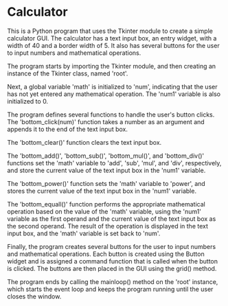 # Calculator
This is a Python program that uses the Tkinter module to create a simple calculator GUI. The calculator has a text input box, an entry widget, with a width of 40 and a border width of 5. It also has several buttons for the user to input numbers and mathematical operations.

The program starts by importing the Tkinter module, and then creating an instance of the Tkinter class, named 'root'.

Next, a global variable 'math' is initialized to 'num', indicating that the user has not yet entered any mathematical operation. The 'num1' variable is also initialized to 0.

The program defines several functions to handle the user's button clicks. The 'bottom_click(num)' function takes a number as an argument and appends it to the end of the text input box.

The 'bottom_clear()' function clears the text input box.

The 'bottom_add()', 'bottom_sub()', 'bottom_mul()', and 'bottom_div()' functions set the 'math' variable to 'add', 'sub', 'mul', and 'div', respectively, and store the current value of the text input box in the 'num1' variable.

The 'bottom_power()' function sets the 'math' variable to 'power', and stores the current value of the text input box in the 'num1' variable.

The 'bottom_equall()' function performs the appropriate mathematical operation based on the value of the 'math' variable, using the 'num1' variable as the first operand and the current value of the text input box as the second operand. The result of the operation is displayed in the text input box, and the 'math' variable is set back to 'num'.

Finally, the program creates several buttons for the user to input numbers and mathematical operations. Each button is created using the Button widget and is assigned a command function that is called when the button is clicked. The buttons are then placed in the GUI using the grid() method.

The program ends by calling the mainloop() method on the 'root' instance, which starts the event loop and keeps the program running until the user closes the window.
